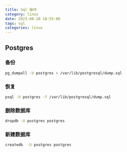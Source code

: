 ```yaml
---
title: Sql 操作
category: linux
date: 2023-08-28 18:55:08
tags: sql
categories: linux
---
```


## Postgres

### 备份
```sh
pg_dumpall -U postgres > /var/lib/postgresql/dump.sql
```

### 恢复
```sh
psql -U postgres -f /var/lib/postgresql/dump.sql
```

### 删除数据库
```sh
dropdb -U postgres postgres
```

### 新建数据库
```sh
createdb  -U postgres postgres
```
